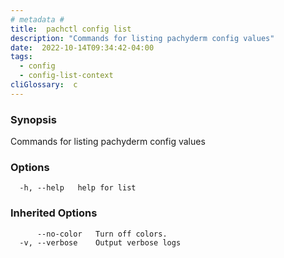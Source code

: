 ```yaml
---
# metadata # 
title:  pachctl config list
description: "Commands for listing pachyderm config values"
date:  2022-10-14T09:34:42-04:00
tags:
  - config
  - config-list-context
cliGlossary:  c
---
```


### Synopsis

Commands for listing pachyderm config values

### Options

```
  -h, --help   help for list
```

### Inherited Options

```
      --no-color   Turn off colors.
  -v, --verbose    Output verbose logs
```


